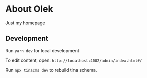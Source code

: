 # About Olek

Just my homepage

## Development

Run `yarn dev` for local development

To edit content, open: `http://localhost:4002/admin/index.html#/`

Run `npx tinacms dev` to rebuild tina schema.

